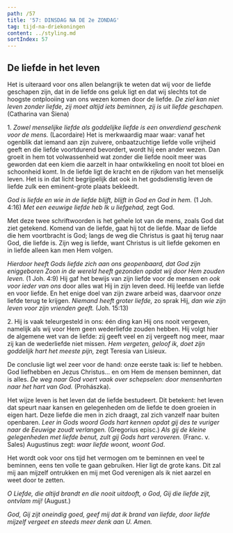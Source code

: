 ```yaml
---
path: /57
title: '57: DINSDAG NA DE 2e ZONDAG'
tag: tijd-na-driekoningen
content: ../styling.md
sortIndex: 57
---
```


## De liefde in het leven

Het is uiteraard voor ons allen belangrijk te weten dat wij voor de liefde geschapen zijn, dat in de liefde ons geluk ligt en dat wij slechts tot de hoogste ontplooiing van ons wezen komen door de liefde. _De ziel kan niet leven zonder liefde, zij moet altijd iets beminnen, zij is uit liefde geschapen._(Catharina van Siena)

1\. _Zowel menselijke liefde als goddelijke liefde is een onverdiend geschenk voor de mens._ (Lacordaire) Het is merkwaardig maar waar: vanaf het ogenblik dat iemand aan zijn zuivere, onbaatzuchtige liefde volle vrijheid geeft en die liefde voortdurend bevordert, wordt hij een ander wezen. Dan groeit in hem tot volwassenheid wat zonder die liefde nooit meer was geworden dat een kiem die aarzelt in haar ontwikkeling en nooit tot bloei en schoonheid komt. In de liefde ligt de kracht en de rijkdom van het menselijk leven. Het is in dat licht begrijpelijk dat ook in het godsdienstig leven de liefde zulk een eminent-grote plaats bekleedt.

_God is liefde en wie in de liefde blijft, blijft in God en God in hem._ (1 Joh. 4:16) _Met een eeuwige liefde heb Ik u liefgehad,_ zegt God.

Met deze twee schriftwoorden is het gehele lot van de mens, zoals God dat ziet getekend. Komend van de liefde, gaat hij tot de liefde. Maar de liefde die hem voortbracht is God; langs de weg die Christus is gaat hij terug naar God, die liefde is. Zijn weg is liefde, want Christus is uit liefde gekomen en in liefde alleen kan men Hem volgen.

_Hierdoor heeft Gods liefde zich aan ons geopenbaard, dat God zijn eniggeboren Zoon in de wereld heeft gezonden opdat wij door Hem zouden leven._ (1 Joh. 4:9) Hij gaf het bewijs van zijn liefde voor de mensen en _ook voor ieder van ons_ door alles wat Hij in zijn leven deed. Hij leefde van liefde en voor liefde. En het enige doel van zijn zware arbeid was, daarvoor _onze_ liefde terug te krijgen. _Niemand heeft groter liefde,_ zo sprak Hij, _dan wie zijn leven voor zijn vrienden geeft._ (Joh. 15:13)

2\. Hij is vaak teleurgesteld in ons: één ding kan Hij ons nooit vergeven, namelijk als wij voor Hem geen wederliefde zouden hebben. Hij volgt hier de algemene wet van de liefde: zij geeft veel en zij vergeeft nog meer, maar zij kan de wederliefde niet missen. _Hem vergeten, geloof ik, doet zijn goddelijk hart het meeste pijn,_ zegt Teresia van Lisieux.

De conclusie ligt wel zeer voor de hand: onze eerste taak is: lief te hebben. God liefhebben en Jezus Christus... en om Hem de mensen beminnen, dat is alles. _De weg naar God voert vaak over schepselen: door mensenharten naar het hart van God._ (Prohászka).

Het wijze leven is het leven dat de liefde bestudeert. Dit betekent: het leven dat speurt naar kansen en gelegenheden om de liefde te doen groeien in eigen hart. Deze liefde die men in zich draagt, zal zich vanzelf naar buiten openbaren. _Leer in Gods woord Gods hart kennen opdat gij des te vuriger naar de Eeuwige zoudt verlangen._ (Gregorius episc.) _Als gij de kleine gelegenheden met liefde benut, zult gij Gods hart veroveren._ (Franc. v. Sales) Augustinus zegt: _waar liefde woont, woont God_.

Het wordt ook voor ons tijd het vermogen om te beminnen en veel te beminnen, eens ten volle te gaan gebruiken. Hier ligt de grote kans. Dit zal mij aan mijzelf ontrukken en mij met God verenigen als ik niet aarzel en weet door te zetten.

_O Liefde, die altijd brandt en die nooit uitdooft, o God, Gij die liefde zijt, ontvlam mij!_ (August.)

_God, Gij zijt oneindig goed, geef mij dat ik brand van liefde, door liefde mijzelf vergeet en steeds meer denk aan U. Amen._
